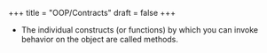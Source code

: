 +++
title = "OOP/Contracts"
draft = false
+++

-   The individual constructs (or functions) by which you can invoke behavior on the object are called methods.